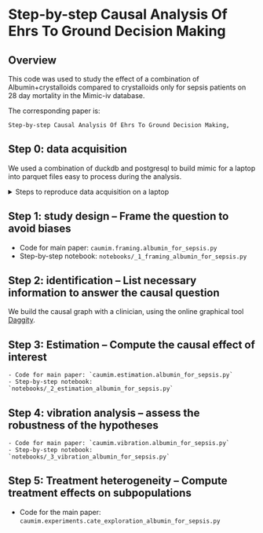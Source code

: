 # Step-by-step Causal Analysis Of Ehrs To Ground Decision Making


## Overview

This code was used to study the effect of a combination of Albumin+crystalloids compared to crystalloids only for sepsis patients on 28 day mortality in the Mimic-iv database. 

The corresponding paper is: 

```
Step-by-step Causal Analysis Of Ehrs To Ground Decision Making, 
```

## Step 0: data acquisition

We used a combination of duckdb and postgresql to build mimic for a laptop into parquet files easy to process during the analysis.

<details>
<summary>Steps to reproduce data acquisition on a laptop</summary>
        
    0. We first built the data using postgresql following [mimic-code instructions](https://github.com/MIT-LCP/mimic-code/tree/main/mimic-iv/buildmimic/postgres) *=30min-1h*.
    1. We then used built the concepts from the [postgresql concepts scripts](https://github.com/MIT-LCP/mimic-code/tree/main/mimic-iv/concepts_postgres) *=1h-2h*.
    2. We built the original database with duckdb *=16min* following [mimic-code instructions](https://github.com/MIT-LCP/mimic-code/tree/main/mimic-iv/buildmimic/duckdb). This is done to copy the large files to parquet without memory overflow.
    3. We convert all tables from the original database to parquet files using duckdb: `cli.duckdb2parquet` *=5min*.
    4. We convert all derived tables from postgresql to parquet using polars: `cli.mimiciv_derived2parquet` *=2min*.

    NB: Step 2 and 3 could be done from polars or duckdb directly from the csv, I think. But I had some bugs with the `pl.sink_parquet` when trying to convert the csv.

    **Computing setup:** The analysis was performed on a laptop running Ubuntu 22.04.2 LTS with the following hardware: CPU 12th Gen
    Intel(R) Core(TM) i7-1270P with 16 threads and 15 GB of RAM.
    
</details>

## Step 1: study design – Frame the question to avoid biases

 - Code for main paper: `caumim.framing.albumin_for_sepsis.py`
 - Step-by-step notebook: `notebooks/_1_framing_albumin_for_sepsis.py`

## Step 2: identification – List necessary information to answer the causal question

We build the causal graph with a clinician, using the online graphical tool [Daggity](https://dagitty.net/).

## Step 3: Estimation – Compute the causal effect of interest

    - Code for main paper: `caumim.estimation.albumin_for_sepsis.py`
    - Step-by-step notebook: `notebooks/_2_estimation_albumin_for_sepsis.py`

## Step 4: vibration analysis – assess the robustness of the hypotheses

    - Code for main paper: `caumim.vibration.albumin_for_sepsis.py`
    - Step-by-step notebook: `notebooks/_3_vibration_albumin_for_sepsis.py`

## Step 5: Treatment heterogeneity – Compute treatment effects on subpopulations

- Code for the main paper: `caumim.experiments.cate_exploration_albumin_for_sepsis.py`